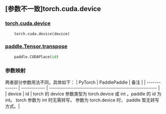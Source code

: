 ## [参数不一致]torch.cuda.device

### [torch.cuda.device](https://pytorch.org/docs/1.13/generated/torch.cuda.device.html)

```python
    torch.cuda.device(device)
```

### [paddle.Tensor.transpose](https://www.paddlepaddle.org.cn/documentation/docs/zh/api/paddle/CUDAPlace_cn.html#cudaplace)

```python
    paddle.CUDAPlace(id)
```

### 参数映射
两者部分参数用法不同，具体如下：
| PyTorch       | PaddlePaddle | 备注                                                   |
| ------------- | ------------ | ------------------------------------------------------ |
| device | id | torch 的 device 参数类型为 torch.device 或 int 。paddle 的 id 为 int。 torch 参数为 int 时无需转写， 参数为 torch.device 时， paddle 暂无转写方式。|

<!-- # 转写示例

```python
    # pytorch
    device = torch.cuda.device(0)

    # paddle
    device = paddle.CUDAPlace(0)
``` -->
